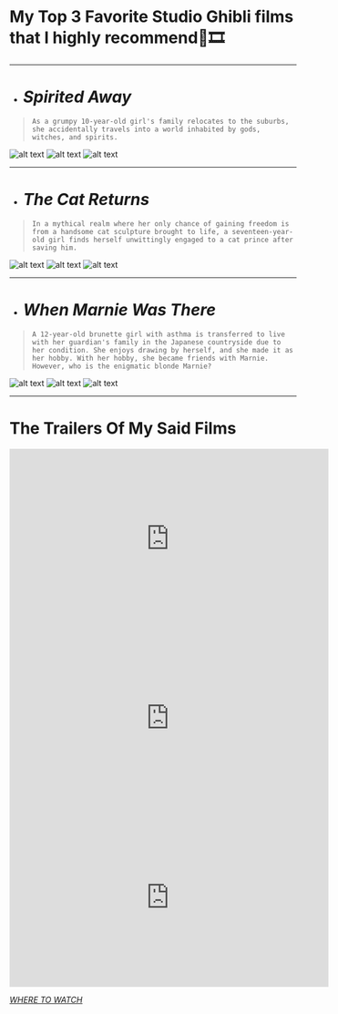# **My Top 3 Favorite Studio Ghibli films that I highly recommend**🎥🎞️

---

- # *Spirited Away*
>`As a grumpy 10-year-old girl's family relocates to the suburbs, she accidentally travels into a world inhabited by gods, witches, and spirits.`

![alt text](https://i.pinimg.com/564x/72/b4/c6/72b4c6542c67d79ef36e22a8ae17eee7.jpg) 
![alt text](https://i.pinimg.com/564x/71/1b/08/711b08bb00f02377dc0565b01b7d014f.jpg)
![alt text](https://i.pinimg.com/564x/b4/68/10/b468101f1cac1af5afd492c79026607f.jpg)

---

- # *The Cat Returns* 
>`In a mythical realm where her only chance of gaining freedom is from a handsome cat sculpture brought to life, a seventeen-year-old girl finds herself unwittingly engaged to a cat prince after saving him.`

![alt text](https://i.pinimg.com/564x/b2/54/57/b254578eefdb2102cec83249cb925653.jpg) 
![alt text](https://i.pinimg.com/564x/fb/b0/94/fbb09423f204202c8bc0e1a1e5f1932f.jpg) 
![alt text](https://i.pinimg.com/564x/7c/ab/3d/7cab3dc315f4e41b085519447977632b.jpg)    

---

- # *When Marnie Was There*
>`A 12-year-old brunette girl with asthma is transferred to live with her guardian's family in the Japanese countryside due to her condition. She enjoys drawing by herself, and she made it as her hobby. With her hobby, she became friends with Marnie. However, who is the enigmatic blonde Marnie?` 

![alt text](https://i.pinimg.com/564x/06/01/ba/0601ba551c71a84ff3c74650e327cd8a.jpg) 
![alt text](https://i.pinimg.com/564x/5f/36/20/5f36201f112ea0fecc5c6262097bd100.jpg) 
![alt text](https://i.pinimg.com/564x/0f/95/cc/0f95ccb2729f0a66ada9b12e162bad27.jpg)

---

# The Trailers Of My Said Films

<iframe width="560" height="315" src="https://www.youtube.com/embed/ByXuk9QqQkk" title="YouTube video player" frameborder="0" allow="accelerometer; autoplay; clipboard-write; encrypted-media; gyroscope; picture-in-picture" allowfullscreen></iframe>

<iframe width="560" height="315" src="https://www.youtube.com/embed/Gp-H_YOcYTM" title="YouTube video player" frameborder="0" allow="accelerometer; autoplay; clipboard-write; encrypted-media; gyroscope; picture-in-picture" allowfullscreen></iframe>

<iframe width="560" height="315" src="https://www.youtube.com/embed/jjmrxqcQdYg" title="YouTube video player" frameborder="0" allow="accelerometer; autoplay; clipboard-write; encrypted-media; gyroscope; picture-in-picture" allowfullscreen></iframe>

[*WHERE TO WATCH*](https://9anime.to/)
